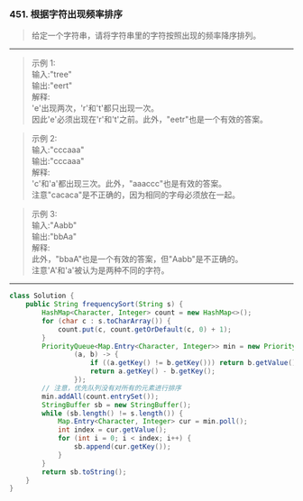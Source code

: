 ### 451. 根据字符出现频率排序
>给定一个字符串，请将字符串里的字符按照出现的频率降序排列。
***
>示例 1:  
>输入:"tree"  
>输出:"eert"  
>解释:  
>'e'出现两次，'r'和't'都只出现一次。  
>因此'e'必须出现在'r'和't'之前。此外，"eetr"也是一个有效的答案。  

>示例 2:  
>输入:"cccaaa"  
>输出:"cccaaa"  
>解释:  
>'c'和'a'都出现三次。此外，"aaaccc"也是有效的答案。  
>注意"cacaca"是不正确的，因为相同的字母必须放在一起。  

>示例 3:  
>输入:"Aabb"  
>输出:"bbAa"  
>解释:  
>此外，"bbaA"也是一个有效的答案，但"Aabb"是不正确的。  
>注意'A'和'a'被认为是两种不同的字符。  
***
```java
class Solution {
    public String frequencySort(String s) {
        HashMap<Character, Integer> count = new HashMap<>();
        for (char c : s.toCharArray()) {
            count.put(c, count.getOrDefault(c, 0) + 1);
        }
        PriorityQueue<Map.Entry<Character, Integer>> min = new PriorityQueue<>(
                (a, b) -> {
                    if ((a.getKey() != b.getKey())) return b.getValue() - a.getValue();
                    return a.getKey() - b.getKey();
                });
        // 注意，优先队列没有对所有的元素进行排序
        min.addAll(count.entrySet());
        StringBuffer sb = new StringBuffer();
        while (sb.length() != s.length()) {
            Map.Entry<Character, Integer> cur = min.poll();
            int index = cur.getValue();
            for (int i = 0; i < index; i++) {
                sb.append(cur.getKey());
            }
        }
        return sb.toString();
    }
}
```

